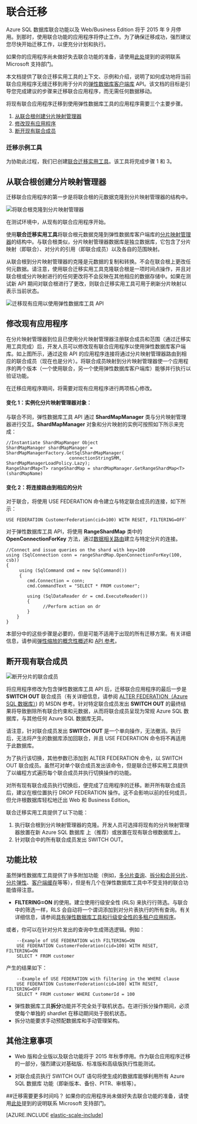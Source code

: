 <properties 
    pageTitle="联合迁移" 
    description="概述了将使用“联合”功能构建的现有应用迁移到弹性数据库模型的步骤。" 
    services="sql-database" 
    documentationCenter="" 
    manager="jeffreyg" 
    authors="sidneyh" 
    editor=""/>

<tags 
    ms.service="sql-database" 
    ms.date="08/14/2015" 
    wacn.date="09/15/2015"/>

# 联合迁移 

Azure SQL 数据库联合功能以及 Web/Business Edition 将于 2015 年 9 月停用。到那时，使用联合功能的应用程序将停止工作。为了确保迁移成功，强烈建议您尽快开始迁移工作，以便充分计划和执行。

如果你的应用程序尚未做好失去联合功能的准备，请使用[此处](https://support.microsoft.com/kb/3087180)提到的说明联系 Microsoft 支持部门。

本文档提供了联合迁移实用工具的上下文、示例和介绍，说明了如何成功地将当前联合应用程序无缝迁移到用于分片的[弹性数据库客户端库](http://go.microsoft.com/?linkid=9862592) API。该文档的目标是引导您完成建议的步骤来迁移联合应用程序，而无需任何数据移动。

将现有联合应用程序迁移到使用弹性数据库工具的应用程序需要三个主要步骤。

1. [从联合根创建分片映射管理器](#create-a-shard-map-manager-from-a-federation-root) 
2. [修改现有应用程序](#modify-the-existing-application)
3. [断开现有联合成员](#switch-out-existing-federation-members)
    

### 迁移示例工具
为协助此过程，我们已创建[联合迁移实用工具](http://go.microsoft.com/?linkid=9862613)。该工具将完成步骤 1 和 3。

## <a name="create-shard-map-manager"></a>从联合根创建分片映射管理器
迁移联合应用程序的第一步是将联合根的元数据克隆到分片映射管理器的结构中。

![将联合根克隆到分片映射管理器][1]
 
在测试环境中，从现有的联合应用程序开始。
 
使用**联合迁移实用工具**将联合根元数据克隆到弹性数据库客户端库的[分片映射管理器](/documentation/articles/sql-database-elastic-scale-shard-map-management)的结构中。与联合根类似，分片映射管理器数据库是独立数据库，它包含了分片映射（即联合）、对分片的引用（即联合成员）以及各自的范围映射。

从联合根到分片映射管理器的克隆是元数据的复制和转换。不会在联合根上更改任何元数据。请注意，使用联合迁移实用工具克隆联合根是一项时间点操作，并且对联合根或分片映射进行的任何更改将不会反映在其他相应的数据存储中。如果在测试新 API 期间对联合根进行了更改，则联合迁移实用工具可用于刷新分片映射以表示当前状态。

![迁移现有应用以使用弹性数据库工具 API][2]

## <a name="Modify-the-Existing-Application"></a>修改现有应用程序 

在分片映射管理器到位且已使用分片映射管理器注册联合成员和范围（通过迁移实用工具完成）后，开发人员可以修改现有联合应用程序以使用弹性数据库客户端库。如上图所示，通过这些 API 的应用程序连接将通过分片映射管理器路由到相应的联合成员（现在也是分片）。将联合成员映射到分片映射管理器使一个应用程序的两个版本（一个使用联合，另一个使用弹性数据库客户端库）能够并行执行以验证功能。

在迁移应用程序期间，将需要对现有应用程序进行两项核心修改。


#### 变化 1：实例化分片映射管理器对象： 

与联合不同，弹性数据库工具 API 通过 **ShardMapManager** 类与分片映射管理器进行交互。**ShardMapManager** 对象和分片映射的实例可按照如下所示来完成：
     
    //Instantiate ShardMapManger Object 
    ShardMapManager shardMapManager = ShardMapManagerFactory.GetSqlShardMapManager(
                            connectionStringSMM, ShardMapManagerLoadPolicy.Lazy); 
    RangeShardMap<T> rangeShardMap = shardMapManager.GetRangeShardMap<T>(shardMapName) 
    
#### 变化 2：将连接路由到相应的分片 

对于联合，将使用 USE FEDERATION 命令建立与特定联合成员的连接，如下所示：

    USE FEDERATION CustomerFederation(cid=100) WITH RESET, FILTERING=OFF`

对于弹性数据库工具 API，将使用 **RangeShardMap** 类中的 **OpenConnectionForKey** 方法，通过[数据相关路由](/documentation/articles/sql-database-elastic-scale-data-dependent-routing)建立与特定分片的连接。 

    //Connect and issue queries on the shard with key=100 
    using (SqlConnection conn = rangeShardMap.OpenConnectionForKey(100, csb))  
    { 
         using (SqlCommand cmd = new SqlCommand()) 
         { 
            cmd.Connection = conn; 
            cmd.CommandText = "SELECT * FROM customer";
     
            using (SqlDataReader dr = cmd.ExecuteReader()) 
            { 
                  //Perform action on dr 
            } 
        } 
    }

本部分中的这些步骤是必要的，但是可能不适用于出现的所有迁移方案。有关详细信息，请参阅[弹性缩放的概念性概述](/documentation/articles/sql-database-elastic-scale-introduction)和 [API 参考](http://msdn.microsoft.com/zh-cn/library/azure/dn765902.aspx)。

## 断开现有联合成员 

![断开分片的联合成员][3]

将应用程序修改为包含弹性数据库工具 API 后，迁移联合应用程序的最后一步是 **SWITCH OUT** 联合成员（有关详细信息，请参阅 [ALTER FEDERATION（Azure SQL 数据库）](http://msdn.microsoft.com/zh-cn/library/dn269988(v=sql.120).aspx)) 的 MSDN 参考。针对特定联合成员发出 **SWITCH OUT** 的最终结果将导致删除所有联合约束和元数据，从而将联合成员呈现为常规 Azure SQL 数据库，与其他任何 Azure SQL 数据库无异。

请注意，针对联合成员发出 **SWITCH OUT** 是一个单向操作，无法撤消。执行后，无法将产生的数据库添加回联合，并且 USE FEDERATION 命令将不再适用于此数据库。

为了执行该切换，其他参数已添加到 ALTER FEDERATION 命令，以 SWITCH OUT 联合成员。虽然可对单个联合成员发出该命令，但是联合迁移实用工具提供了以编程方式遍历每个联合成员并执行切换操作的功能。

对所有现有联合成员执行切换后，便完成了应用程序的迁移。断开所有联合成员后，建议在根位置执行 DROP FEDERATION 操作。这不会影响以前的任何成员，但允许根数据库轻松地迁出 Web 和 Business Edition。
  
联合迁移实用工具提供了以下功能：

1.    执行联合根到分片映射管理器的克隆。开发人员可选择将现有的分片映射管理器放置在新 Azure SQL 数据库 上（推荐）或放置在现有联合根数据库上。
2.    针对联合中的所有联合成员发出 SWITCH OUT。


## 功能比较

虽然弹性数据库工具提供了许多附加功能（例如，[多分片查询](/documentation/articles/sql-database-elastic-scale-multishard-querying)、[拆分和合并分片](/documentation/articles/sql-database-elastic-scale-overview-split-and-merge)、[分片弹性](/documentation/articles/sql-database-elastic-scale-elasticity)、[客户端缓存](/documentation/articles/sql-database-elastic-scale-shard-map-management)等等），但是有几个在弹性数据库工具中不受支持的联合功能值得注意。
  
- **FILTERING=ON** 的使用。建立使用行级安全性 (RLS) 来执行行筛选。与联合中的筛选一样，RLS 会自动将一个谓词添加到对分片表执行的所有查询。有关详细信息，请参阅[具有弹性数据库工具和行级安全性的多租户应用程序](/documentation/articles/sql-database-elastic-tools-multi-tenant-row-level-security)。 
 
 或者，你可以在针对分片发出的查询中生成筛选逻辑。例如：

        --Example of USE FEDERATION with FILTERING=ON
        USE FEDERATION CustomerFederation(cid=100) WITH RESET, FILTERING=ON 
        SELECT * FROM customer

 产生的结果如下：

        --Example of USE FEDERATION with filtering in the WHERE clause 
        USE FEDERATION CustomerFederation(cid=100) WITH RESET, FILTERING=OFF 
        SELECT * FROM customer WHERE CustomerId = 100 

- 弹性数据库工具**拆分**功能并不完全处于联机状态。在进行拆分操作期间，必须使每个单独的 shardlet 在移动期间处于脱机状态。
- 拆分功能要求手动预配数据库和手动管理架构。

## 其他注意事项

* Web 版和企业版以及联合功能将于 2015 年秋季停用。作为联合应用程序迁移的一部分，强烈建议对基础版、标准版和高级版执行性能测试。 

* 对联合成员执行 SWITCH OUT 语句将使生成的数据库能够利用所有 Azure SQL 数据库 功能（即新版本、备份、PITR、审核等）。 

##迁移需要更多时间吗？ 
如果你的应用程序尚未做好失去联合功能的准备，请使用[此处](https://support.microsoft.com/kb/3087180)提到的说明联系 Microsoft 支持部门。

[AZURE.INCLUDE [elastic-scale-include](../includes/elastic-scale-include.md)]

<!--Anchors-->
[从联合根创建分片映射管理器]:#create-shard-map-manager
[修改现有应用程序]:#Modify-the-Existing-Application
[断开现有联合成员]:#Switch-Out-Existing-Federation-Members


<!--Image references-->
[1]: ./media/sql-database-elastic-scale-federation-migration/migrate-1.png
[2]: ./media/sql-database-elastic-scale-federation-migration/migrate-2.png
[3]: ./media/sql-database-elastic-scale-federation-migration/migrate-3.png

<!---HONumber=69-->